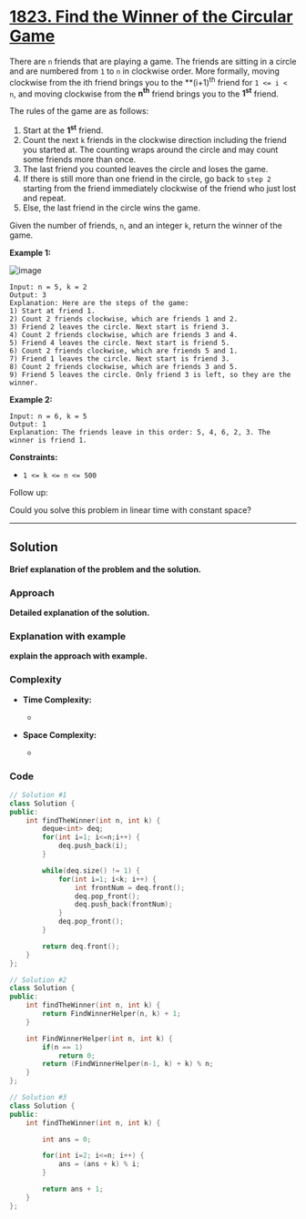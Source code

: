 
# [1823. Find the Winner of the Circular Game]([problem-link](https://leetcode.com/problems/find-the-winner-of-the-circular-game/description))

There are `n` friends that are playing a game. The friends are sitting in a circle and are numbered from `1` to `n` in clockwise order. 
More formally, moving clockwise from the ith friend brings you to the **(i+1)<sup>th</sup> friend for `1 <= i < n`, and moving clockwise from the **n<sup>th</sup>** friend brings you to the **1<sup>st</sup>** friend.

The rules of the game are as follows:

1. Start at the **1<sup>st</sup>** friend.
2. Count the next `k` friends in the clockwise direction including the friend you started at. The counting wraps around the circle and may count some friends more than once.
3. The last friend you counted leaves the circle and loses the game.
4. If there is still more than one friend in the circle, go back to `step 2` starting from the friend immediately clockwise of the friend who just lost and repeat.
5. Else, the last friend in the circle wins the game.

Given the number of friends, `n`, and an integer `k`, return the winner of the game.

**Example 1:**

![image](https://github.com/akazad13/leetcode/assets/16265339/8d842dd0-baef-4c54-9b97-2f3ec9d93226)

    Input: n = 5, k = 2
    Output: 3
    Explanation: Here are the steps of the game:
    1) Start at friend 1.
    2) Count 2 friends clockwise, which are friends 1 and 2.
    3) Friend 2 leaves the circle. Next start is friend 3.
    4) Count 2 friends clockwise, which are friends 3 and 4.
    5) Friend 4 leaves the circle. Next start is friend 5.
    6) Count 2 friends clockwise, which are friends 5 and 1.
    7) Friend 1 leaves the circle. Next start is friend 3.
    8) Count 2 friends clockwise, which are friends 3 and 5.
    9) Friend 5 leaves the circle. Only friend 3 is left, so they are the winner.

**Example 2:**

    Input: n = 6, k = 5
    Output: 1
    Explanation: The friends leave in this order: 5, 4, 6, 2, 3. The winner is friend 1.
 

**Constraints:**

- `1 <= k <= n <= 500`
 

Follow up:

Could you solve this problem in linear time with constant space?

---

## Solution

**Brief explanation of the problem and the solution.**

### Approach

**Detailed explanation of the solution.**

### Explanation with example

**explain the approach with example.**

### Complexity

- **Time Complexity:**

    - 

- **Space Complexity:**

    - 

### Code

```cpp
// Solution #1
class Solution {
public:
    int findTheWinner(int n, int k) {
        deque<int> deq;
        for(int i=1; i<=n;i++) {
            deq.push_back(i);
        }

        while(deq.size() != 1) {
            for(int i=1; i<k; i++) {
                int frontNum = deq.front();
                deq.pop_front();
                deq.push_back(frontNum);
            }
            deq.pop_front();
        }

        return deq.front();
    }
};

// Solution #2
class Solution {
public:
    int findTheWinner(int n, int k) {
        return FindWinnerHelper(n, k) + 1;
    }

    int FindWinnerHelper(int n, int k) {
        if(n == 1)
            return 0;
        return (FindWinnerHelper(n-1, k) + k) % n;
    }
};

// Solution #3
class Solution {
public:
    int findTheWinner(int n, int k) {

        int ans = 0;

        for(int i=2; i<=n; i++) {
            ans = (ans + k) % i;
        }

        return ans + 1;
    }
};
```

